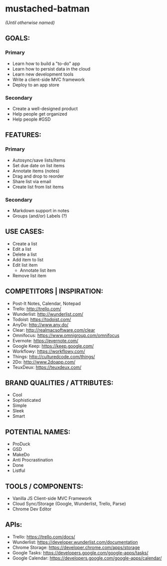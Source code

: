 # mustached-batman

*(Until otherwise named)*

## GOALS:
### Primary
- Learn how to build a "to-do" app
 - Learn how to persist data in the cloud
- Learn new development tools
- Write a client-side MVC framework
- Deploy to an app store
### Secondary
- Create a well-designed product
- Help people get organized
- Help people #GSD

## FEATURES:
### Primary
- Autosync/save lists/items
- Set due date on list items
- Annotate items (notes)
- Drag and drop to reorder
- Share list via email
- Create list from list items
### Secondary
- Markdown support in notes
- Groups (and/or) Labels (?)

## USE CASES:
- Create a list
- Edit a list
- Delete a list
- Add item to list
- Edit list item
  - Annotate list item
- Remove list item

## COMPETITORS | INSPIRATION:
- Post-It Notes, Calendar, Notepad
- Trello: http://trello.com/
- Wunderlist: http://wunderlist.com/
- Todoist: https://todoist.com/
- AnyDo: http://www.any.do/
- Clear: http://realmacsoftware.com/clear
- Omnifocus: https://www.omnigroup.com/omnifocus
- Evernote: https://evernote.com/
- Google Keep: https://keep.google.com/
- Workflowy: https://workflowy.com/
- Things: http://culturedcode.com/things/
- 2Do: http://www.2doapp.com/
- TeuxDeux: https://teuxdeux.com/

## BRAND QUALITIES / ATTRIBUTES:
- Cool
- Sophisticated
- Simple
- Sleek
- Smart

## POTENTIAL NAMES:
- ProDuck
- GSD
- MakeDo
- Anti Procrastination
- Done
- Listful

## TOOLS / COMPONENTS:
- Vanilla JS Client-side MVC Framework
- Cloud Sync/Storage (Google, Wunderlist, Trello, Parse)
- Chrome Dev Editor

## APIs:
- Trello: https://trello.com/docs/
- Wunderlist:  https://developer.wunderlist.com/documentation
- Chrome Storage: https://developer.chrome.com/apps/storage
- Google Tasks: https://developers.google.com/google-apps/tasks/
- Google Calendar: https://developers.google.com/google-apps/calendar/